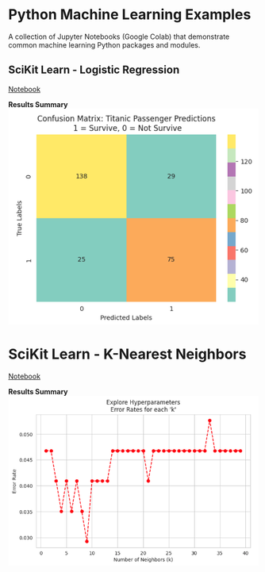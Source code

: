# Python Machine Learning Examples

A collection of Jupyter Notebooks (Google Colab) that demonstrate common machine learning Python packages and modules.

## SciKit Learn - Logistic Regression

[Notebook](SciKit_Learn_Logistic_Regression_Demo.ipynb)

**Results Summary**
![alt text](<images/logistic regression confusion matrix.png>)

# SciKit Learn - K-Nearest Neighbors

[Notebook](SciKit_Learn_K_Nearest_Neighbors_Demo.ipynb)

**Results Summary**
![alt text](<images/k-nearest neighbors explore k.png>)

